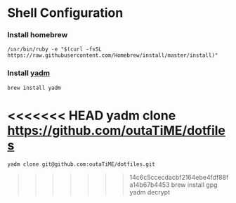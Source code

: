 # Shell Configuration

### Install homebrew

    /usr/bin/ruby -e "$(curl -fsSL https://raw.githubusercontent.com/Homebrew/install/master/install)"

### Install [yadm](https://github.com/TheLocehiliosan/yadm)

    brew install yadm
<<<<<<< HEAD
    yadm clone https://github.com/outaTiME/dotfiles
=======
    yadm clone git@github.com:outaTiME/dotfiles.git
>>>>>>> 14c6c5ccecdacbf2164ebe4fdf88fa14b67b4453
    brew install gpg
    yadm decrypt
